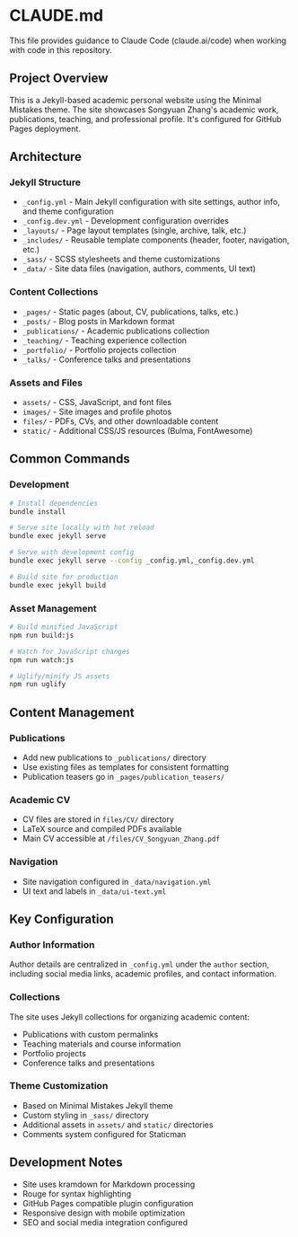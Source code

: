 # CLAUDE.md

This file provides guidance to Claude Code (claude.ai/code) when working with code in this repository.

## Project Overview

This is a Jekyll-based academic personal website using the Minimal Mistakes theme. The site showcases Songyuan Zhang's academic work, publications, teaching, and professional profile. It's configured for GitHub Pages deployment.

## Architecture

### Jekyll Structure
- `_config.yml` - Main Jekyll configuration with site settings, author info, and theme configuration
- `_config.dev.yml` - Development configuration overrides
- `_layouts/` - Page layout templates (single, archive, talk, etc.)
- `_includes/` - Reusable template components (header, footer, navigation, etc.)
- `_sass/` - SCSS stylesheets and theme customizations
- `_data/` - Site data files (navigation, authors, comments, UI text)

### Content Collections
- `_pages/` - Static pages (about, CV, publications, talks, etc.)
- `_posts/` - Blog posts in Markdown format
- `_publications/` - Academic publications collection
- `_teaching/` - Teaching experience collection
- `_portfolio/` - Portfolio projects collection
- `_talks/` - Conference talks and presentations

### Assets and Files
- `assets/` - CSS, JavaScript, and font files
- `images/` - Site images and profile photos
- `files/` - PDFs, CVs, and other downloadable content
- `static/` - Additional CSS/JS resources (Bulma, FontAwesome)

## Common Commands

### Development
```bash
# Install dependencies
bundle install

# Serve site locally with hot reload
bundle exec jekyll serve

# Serve with development config
bundle exec jekyll serve --config _config.yml,_config.dev.yml

# Build site for production
bundle exec jekyll build
```

### Asset Management
```bash
# Build minified JavaScript
npm run build:js

# Watch for JavaScript changes
npm run watch:js

# Uglify/minify JS assets
npm run uglify
```

## Content Management

### Publications
- Add new publications to `_publications/` directory
- Use existing files as templates for consistent formatting
- Publication teasers go in `_pages/publication_teasers/`

### Academic CV
- CV files are stored in `files/CV/` directory
- LaTeX source and compiled PDFs available
- Main CV accessible at `/files/CV_Songyuan_Zhang.pdf`

### Navigation
- Site navigation configured in `_data/navigation.yml`
- UI text and labels in `_data/ui-text.yml`

## Key Configuration

### Author Information
Author details are centralized in `_config.yml` under the `author` section, including social media links, academic profiles, and contact information.

### Collections
The site uses Jekyll collections for organizing academic content:
- Publications with custom permalinks
- Teaching materials and course information
- Portfolio projects
- Conference talks and presentations

### Theme Customization
- Based on Minimal Mistakes Jekyll theme
- Custom styling in `_sass/` directory
- Additional assets in `assets/` and `static/` directories
- Comments system configured for Staticman

## Development Notes

- Site uses kramdown for Markdown processing
- Rouge for syntax highlighting
- GitHub Pages compatible plugin configuration
- Responsive design with mobile optimization
- SEO and social media integration configured